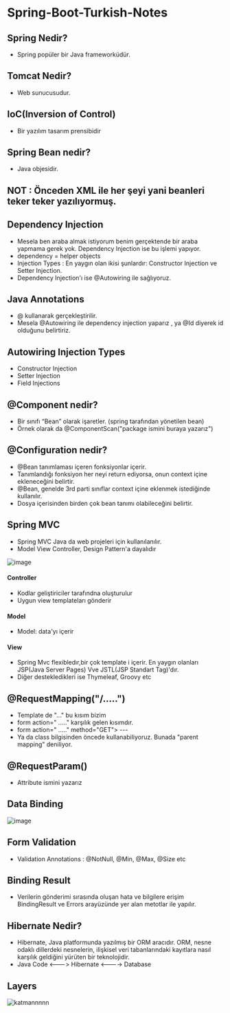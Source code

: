 # Spring-Boot-Turkish-Notes


## Spring Nedir?

- Spring popüler bir Java frameworküdür.

## Tomcat Nedir?

- Web sunucusudur.

## IoC(Inversion of Control)

- Bir yazılım tasarım prensibidir

## Spring Bean nedir?

 - Java objesidir.
 
## NOT : Önceden XML ile her şeyi yani beanleri teker teker yazılıyormuş.

## Dependency Injection
 
- Mesela ben araba almak istiyorum benim gerçektende bir araba yapmama gerek yok. Dependency Injection ise bu işlemi yapıyor.
-  dependency = helper objects
- Injection Types : En yaygın olan ikisi şunlardır: Constructor Injection ve Setter Injection.
- Dependency Injection'ı ise  @Autowiring ile sağlıyoruz.

## Java Annotations

- @ kullanarak gerçekleştirilir.
- Mesela @Autowiring ile dependency injection yaparız , ya @Id  diyerek id olduğunu belirtiriz.

## Autowiring Injection Types

- Constructor Injection
- Setter Injection
- Field Injections

## @Component nedir?

- Bir sınıfı “Bean” olarak işaretler. (spring tarafından yönetilen bean)
- Örnek olarak da @ComponentScan("package ismini buraya yazarız")

## @Configuration nedir?

- @Bean tanımlaması içeren fonksiyonlar içerir.
- Tanımlandığı fonksiyon her neyi return ediyorsa, onun context içine ekleneceğini belirtir.
- @Bean, genelde 3rd parti sınıflar context içine eklenmek istediğinde kullanılır. 
- Dosya içerisinden birden çok bean tanımı olabileceğini belirtir.

## Spring MVC

- Spring MVC Java da web projeleri için kullanılanılır.
- Model View Controller, Design Pattern'a dayalıdır

![image](https://user-images.githubusercontent.com/61595808/205362688-f592ad58-6933-4101-91b3-6fcceaac9957.png)

#### Controller

- Kodlar geliştiriciler tarafındna oluşturulur
- Uygun view templateları gönderir

#### Model

- Model: data'yı içerir

#### View

- Spring Mvc flexibledır,bir çok template i içerir. En yaygın olanları JSP(Java Server Pages) Vve JSTL(JSP Standart Tag)'dır.
- Diğer destekledikleri ise Thymeleaf, Groovy etc

## @RequestMapping("/.....")

- Template de  "..." bu kısım bizim 
- form action=" ....." karşılık gelen kısımdır.
- form action=" ....."  method="GET"> ---  </form>
- Ya da class bilgisinden öncede kullanabiliyoruz. Bunada "parent mapping" deniliyor.

## @RequestParam()

- Attribute ismini yazarız
  
## Data Binding
  
![image](https://user-images.githubusercontent.com/61595808/205450562-045fae5f-c6db-4c3a-aa36-35b1a8059bec.png)

## Form Validation 

- Validation Annotations : @NotNull, @Min, @Max, @Size etc

## Binding Result

- Verilerin gönderimi sırasında oluşan hata ve bilgilere erişim BindingResult ve Errors arayüzünde yer alan metotlar ile yapılır.

## Hibernate Nedir?

- Hibernate, Java platformunda yazılmış bir ORM aracıdır. ORM, nesne odaklı dillerdeki nesnelerin, ilişkisel veri tabanlarındaki kayıtlara nasıl karşılık geldiğini yürüten bir teknolojidir.
-  Java Code <---> Hibernate <----> Database







































## Layers

![katmannnnn](https://user-images.githubusercontent.com/61595808/204094416-c8ec00bd-bd9f-437d-9f67-2a312168dc76.png)

